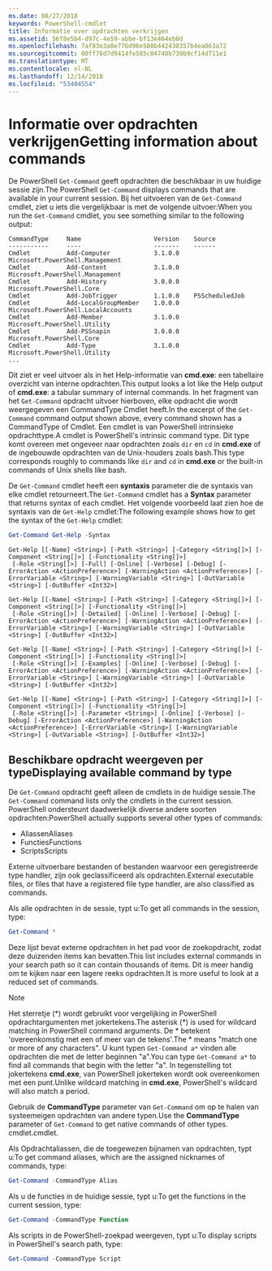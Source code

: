 ```yaml
---
ms.date: 08/27/2018
keywords: PowerShell-cmdlet
title: Informatie over opdrachten verkrijgen
ms.assetid: 56f8e5b4-d97c-4e59-abbe-bf13e464eb0d
ms.openlocfilehash: 7af83e3a0e776d96e580b442430357b4ea063a72
ms.sourcegitcommit: 00ff76d7d9414fe585c04740b739b9cf14d711e1
ms.translationtype: MT
ms.contentlocale: nl-NL
ms.lasthandoff: 12/14/2018
ms.locfileid: "53404554"
---
```

# <a name="getting-information-about-commands"></a><span data-ttu-id="64ae0-103">Informatie over opdrachten verkrijgen</span><span class="sxs-lookup"><span data-stu-id="64ae0-103">Getting information about commands</span></span>

<span data-ttu-id="64ae0-104">De PowerShell `Get-Command` geeft opdrachten die beschikbaar in uw huidige sessie zijn.</span><span class="sxs-lookup"><span data-stu-id="64ae0-104">The PowerShell `Get-Command` displays commands that are available in your current session.</span></span>
<span data-ttu-id="64ae0-105">Bij het uitvoeren van de `Get-Command` cmdlet, ziet u iets die vergelijkbaar is met de volgende uitvoer:</span><span class="sxs-lookup"><span data-stu-id="64ae0-105">When you run the `Get-Command` cmdlet, you see something similar to the following output:</span></span>

```output
CommandType     Name                    Version    Source
-----------     ----                    -------    ------
Cmdlet          Add-Computer            3.1.0.0    Microsoft.PowerShell.Management
Cmdlet          Add-Content             3.1.0.0    Microsoft.PowerShell.Management
Cmdlet          Add-History             3.0.0.0    Microsoft.PowerShell.Core
Cmdlet          Add-JobTrigger          1.1.0.0    PSScheduledJob
Cmdlet          Add-LocalGroupMember    1.0.0.0    Microsoft.PowerShell.LocalAccounts
Cmdlet          Add-Member              3.1.0.0    Microsoft.PowerShell.Utility
Cmdlet          Add-PSSnapin            3.0.0.0    Microsoft.PowerShell.Core
Cmdlet          Add-Type                3.1.0.0    Microsoft.PowerShell.Utility
...
```

<span data-ttu-id="64ae0-106">Dit ziet er veel uitvoer als in het Help-informatie van **cmd.exe**: een tabellaire overzicht van interne opdrachten.</span><span class="sxs-lookup"><span data-stu-id="64ae0-106">This output looks a lot like the Help output of **cmd.exe**: a tabular summary of internal commands.</span></span> <span data-ttu-id="64ae0-107">In het fragment van het `Get-Command` opdracht uitvoer hierboven, elke opdracht die wordt weergegeven een CommandType Cmdlet heeft.</span><span class="sxs-lookup"><span data-stu-id="64ae0-107">In the excerpt of the `Get-Command` command output shown above, every command shown has a CommandType of Cmdlet.</span></span> <span data-ttu-id="64ae0-108">Een cmdlet is van PowerShell intrinsieke opdrachttype.</span><span class="sxs-lookup"><span data-stu-id="64ae0-108">A cmdlet is PowerShell's intrinsic command type.</span></span> <span data-ttu-id="64ae0-109">Dit type komt overeen met ongeveer naar opdrachten zoals `dir` en `cd` in **cmd.exe** of de ingebouwde opdrachten van de Unix-houders zoals bash.</span><span class="sxs-lookup"><span data-stu-id="64ae0-109">This type corresponds roughly to commands like `dir` and `cd` in **cmd.exe** or the built-in commands of Unix shells like bash.</span></span>

<span data-ttu-id="64ae0-110">De `Get-Command` cmdlet heeft een **syntaxis** parameter die de syntaxis van elke cmdlet retourneert.</span><span class="sxs-lookup"><span data-stu-id="64ae0-110">The `Get-Command` cmdlet has a **Syntax** parameter that returns syntax of each cmdlet.</span></span> <span data-ttu-id="64ae0-111">Het volgende voorbeeld laat zien hoe de syntaxis van de `Get-Help` cmdlet:</span><span class="sxs-lookup"><span data-stu-id="64ae0-111">The following example shows how to get the syntax of the `Get-Help` cmdlet:</span></span>

```powershell
Get-Command Get-Help -Syntax
```

```output
Get-Help [[-Name] <String>] [-Path <String>] [-Category <String[]>] [-Component <String[]>] [-Functionality <String[]>]
 [-Role <String[]>] [-Full] [-Online] [-Verbose] [-Debug] [-ErrorAction <ActionPreference>] [-WarningAction <ActionPreference>] [-ErrorVariable <String>] [-WarningVariable <String>] [-OutVariable <String>] [-OutBuffer <Int32>]

Get-Help [[-Name] <String>] [-Path <String>] [-Category <String[]>] [-Component <String[]>] [-Functionality <String[]>]
 [-Role <String[]>] [-Detailed] [-Online] [-Verbose] [-Debug] [-ErrorAction <ActionPreference>] [-WarningAction <ActionPreference>] [-ErrorVariable <String>] [-WarningVariable <String>] [-OutVariable <String>] [-OutBuffer <Int32>]

Get-Help [[-Name] <String>] [-Path <String>] [-Category <String[]>] [-Component <String[]>] [-Functionality <String[]>]
 [-Role <String[]>] [-Examples] [-Online] [-Verbose] [-Debug] [-ErrorAction <ActionPreference>] [-WarningAction <ActionPreference>] [-ErrorVariable <String>] [-WarningVariable <String>] [-OutVariable <String>] [-OutBuffer <Int32>]

Get-Help [[-Name] <String>] [-Path <String>] [-Category <String[]>] [-Component <String[]>] [-Functionality <String[]>]
 [-Role <String[]>] [-Parameter <String>] [-Online] [-Verbose] [-Debug] [-ErrorAction <ActionPreference>] [-WarningAction <ActionPreference>] [-ErrorVariable <String>] [-WarningVariable <String>] [-OutVariable <String>] [-OutBuffer <Int32>]
```

## <a name="displaying-available-command-by-type"></a><span data-ttu-id="64ae0-112">Beschikbare opdracht weergeven per type</span><span class="sxs-lookup"><span data-stu-id="64ae0-112">Displaying available command by type</span></span>

<span data-ttu-id="64ae0-113">De `Get-Command` opdracht geeft alleen de cmdlets in de huidige sessie.</span><span class="sxs-lookup"><span data-stu-id="64ae0-113">The `Get-Command` command lists only the cmdlets in the current session.</span></span> <span data-ttu-id="64ae0-114">PowerShell ondersteunt daadwerkelijk diverse andere soorten opdrachten:</span><span class="sxs-lookup"><span data-stu-id="64ae0-114">PowerShell actually supports several other types of commands:</span></span>

- <span data-ttu-id="64ae0-115">Aliassen</span><span class="sxs-lookup"><span data-stu-id="64ae0-115">Aliases</span></span>
- <span data-ttu-id="64ae0-116">Functies</span><span class="sxs-lookup"><span data-stu-id="64ae0-116">Functions</span></span>
- <span data-ttu-id="64ae0-117">Scripts</span><span class="sxs-lookup"><span data-stu-id="64ae0-117">Scripts</span></span>

<span data-ttu-id="64ae0-118">Externe uitvoerbare bestanden of bestanden waarvoor een geregistreerde type handler, zijn ook geclassificeerd als opdrachten.</span><span class="sxs-lookup"><span data-stu-id="64ae0-118">External executable files, or files that have a registered file type handler, are also classified as commands.</span></span>

<span data-ttu-id="64ae0-119">Als alle opdrachten in de sessie, typt u:</span><span class="sxs-lookup"><span data-stu-id="64ae0-119">To get all commands in the session, type:</span></span>

```powershell
Get-Command *
```

<span data-ttu-id="64ae0-120">Deze lijst bevat externe opdrachten in het pad voor de zoekopdracht, zodat deze duizenden items kan bevatten.</span><span class="sxs-lookup"><span data-stu-id="64ae0-120">This list includes external commands in your search path so it can contain thousands of items.</span></span>
<span data-ttu-id="64ae0-121">Dit is meer handig om te kijken naar een lagere reeks opdrachten.</span><span class="sxs-lookup"><span data-stu-id="64ae0-121">It is more useful to look at a reduced set of commands.</span></span>

> [!NOTE]
> <span data-ttu-id="64ae0-122">Het sterretje (\*) wordt gebruikt voor vergelijking in PowerShell opdrachtargumenten met jokertekens.</span><span class="sxs-lookup"><span data-stu-id="64ae0-122">The asterisk (\*) is used for wildcard matching in PowerShell command arguments.</span></span> <span data-ttu-id="64ae0-123">De \* betekent 'overeenkomstig met een of meer van de tekens'.</span><span class="sxs-lookup"><span data-stu-id="64ae0-123">The \* means "match one or more of any characters".</span></span> <span data-ttu-id="64ae0-124">U kunt typen `Get-Command a*` vinden alle opdrachten die met de letter beginnen "a".</span><span class="sxs-lookup"><span data-stu-id="64ae0-124">You can type `Get-Command a*` to find all commands that begin with the letter "a".</span></span> <span data-ttu-id="64ae0-125">In tegenstelling tot jokertekens **cmd.exe**, van PowerShell jokerteken wordt ook overeenkomen met een punt.</span><span class="sxs-lookup"><span data-stu-id="64ae0-125">Unlike wildcard matching in **cmd.exe**, PowerShell's wildcard will also match a period.</span></span>

<span data-ttu-id="64ae0-126">Gebruik de **CommandType** parameter van `Get-Command` om op te halen van systeemeigen opdrachten van andere typen.</span><span class="sxs-lookup"><span data-stu-id="64ae0-126">Use the **CommandType** parameter of `Get-Command` to get native commands of other types.</span></span>
<span data-ttu-id="64ae0-127">cmdlet.</span><span class="sxs-lookup"><span data-stu-id="64ae0-127">cmdlet.</span></span>

<span data-ttu-id="64ae0-128">Als Opdrachtaliassen, die de toegewezen bijnamen van opdrachten, typt u:</span><span class="sxs-lookup"><span data-stu-id="64ae0-128">To get command aliases, which are the assigned nicknames of commands, type:</span></span>

```powershell
Get-Command -CommandType Alias
```

<span data-ttu-id="64ae0-129">Als u de functies in de huidige sessie, typt u:</span><span class="sxs-lookup"><span data-stu-id="64ae0-129">To get the functions in the current session, type:</span></span>

```powershell
Get-Command -CommandType Function
```

<span data-ttu-id="64ae0-130">Als scripts in de PowerShell-zoekpad weergeven, typt u:</span><span class="sxs-lookup"><span data-stu-id="64ae0-130">To display scripts in PowerShell's search path, type:</span></span>

```powershell
Get-Command -CommandType Script
```